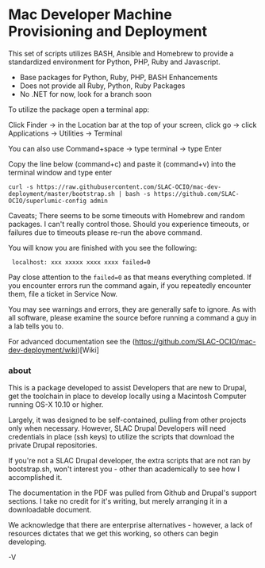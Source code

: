 # Mac Developer Machine Provisioning and Deployment

This set of scripts utilizes BASH, Ansible and Homebrew to provide a standardized environment for Python, PHP, Ruby and Javascript.

  - Base packages for Python, Ruby, PHP, BASH Enhancements
  - Does not provide all Ruby, Python, Ruby Packages 
  - No .NET for now, look for a branch soon

To utilize the package open a terminal app:

Click Finder -> in the Location bar at the top of your screen, click go -> click Applications -> Utilities -> Terminal

You can also use Command+space -> type terminal -> type Enter

Copy the line below (command+c) and paste it (command+v) into the terminal window and type enter

```curl -s https://raw.githubusercontent.com/SLAC-OCIO/mac-dev-deployment/master/bootstrap.sh | bash -s https://github.com/SLAC-OCIO/superlumic-config admin```

Caveats;  There seems to be some timeouts with Homebrew and random packages.  I can't really control those.
Should you experience timeouts, or failures due to timeouts please re-run the above command.

You will know you are finished with you see the following:

``` localhost: xxx xxxxx xxxx xxxx failed=0```

Pay close attention to the `failed=0` as that means everything completed.
If you encounter errors run the command again, if you repeatedly encounter them, file a ticket in Service Now.

You may see warnings and errors, they are generally safe to ignore.
As with all software, please examine the source before running a command a guy in a lab tells you to.

For advanced documentation see the (https://github.com/SLAC-OCIO/mac-dev-deployment/wiki)[Wiki]

### about
This is a package developed to assist Developers that are new to Drupal, get the toolchain in place to develop locally using a Macintosh Computer running OS-X 10.10 or higher.

Largely, it was designed to be self-contained, pulling from other projects only when necessary. However, SLAC Drupal Developers will need credentials in place (ssh keys) to utilize the scripts that download the private Drupal repositories.

If you're not a SLAC Drupal developer, the extra scripts that are not ran by bootstrap.sh, won't interest you - other than academically to see how I accomplished it.

The documentation in the PDF was pulled from Github and Drupal's support sections.  I take no credit for it's writing, but merely arranging it in a downloadable document.

We acknowledge that there are enterprise alternatives - however, a lack of resources dictates that we get this working, so others can begin developing. 



-V


